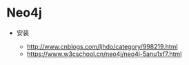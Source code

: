 # Neo4j

- 安装

  - <http://www.cnblogs.com/ljhdo/category/998219.html>
  - <https://www.w3cschool.cn/neo4j/neo4j-5anu1xf7.html>

